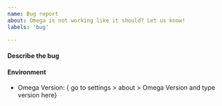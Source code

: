 ```yaml
---
name: Bug report
about: Omega is not working like it should? Let us know!
labels: 'bug'

---
```

#### Describe the bug


#### Environment
 - Omega Version: { go to settings > about > Omega Version and type version here}
